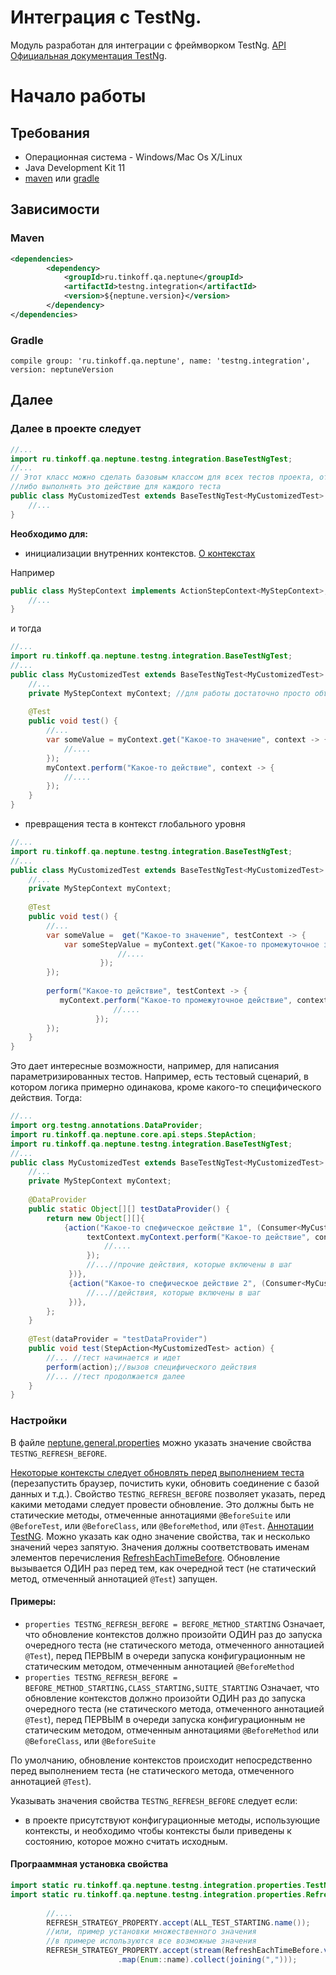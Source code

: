 # Интеграция с TestNg.

Модуль разработан для интеграции с фреймворком TestNg. [API](https://tinkoffcreditsystems.github.io/neptune/testng.integration/) 
[Официальная документация TestNg](https://testng.org/doc/index.html).

# Начало работы

## Требования
 
 - Операционная система - Windows/Mac Os X/Linux
 - Java Development Kit 11
 - [maven](https://maven.apache.org/) или [gradle](https://gradle.org/)
 
## Зависимости

### Maven

```xml
<dependencies>
        <dependency>
            <groupId>ru.tinkoff.qa.neptune</groupId>
            <artifactId>testng.integration</artifactId>
            <version>${neptune.version}</version>
        </dependency>
</dependencies>

``` 

### Gradle

`compile group: 'ru.tinkoff.qa.neptune', name: 'testng.integration', version: neptuneVersion`

## Далее

### Далее в проекте следует 

```java
//...
import ru.tinkoff.qa.neptune.testng.integration.BaseTestNgTest;
//...
// Этот класс можно сделать базовым классом для всех тестов проекта, от которого можно наследоваться
//либо выполнять это действие для каждого теста
public class MyCustomizedTest extends BaseTestNgTest<MyCustomizedTest> {
    //...
}
```

**Необходимо для:** 

- инициализации внутренних контекстов. [О контекстах](/doc/rus/core/Context.md) 

Например

```java
public class MyStepContext implements ActionStepContext<MyStepContext>, GetStepContext<MyStepContext> {
    //...
}
```

и тогда

```java
//...
import ru.tinkoff.qa.neptune.testng.integration.BaseTestNgTest;
//...
public class MyCustomizedTest extends BaseTestNgTest<MyCustomizedTest> {
    //...
    private MyStepContext myContext; //для работы достаточно просто объявить поле
    
    @Test
    public void test() {
        //...
        var someValue = myContext.get("Какое-то значение", context -> {
            //....
        });
        myContext.perform("Какое-то действие", context -> {
            //....
        });
    }
}
```

- превращения теста в контекст глобального уровня

```java
//...
import ru.tinkoff.qa.neptune.testng.integration.BaseTestNgTest;
//...
public class MyCustomizedTest extends BaseTestNgTest<MyCustomizedTest> {
    //...
    private MyStepContext myContext;
    
    @Test
    public void test() {
        //...
        var someValue =  get("Какое-то значение", testContext -> {
            var someStepValue = myContext.get("Какое-то промежуточное значение", context -> {
                        //....
                    });
        });
        
        perform("Какое-то действие", testContext -> {
           myContext.perform("Какое-то промежуточное действие", context -> {
                       //....
                   }); 
        });
    }
}
```

Это дает интересные возможности, например, для написания параметризированных тестов. Например, есть тестовый сценарий, в котором логика примерно одинакова, кроме какого-то специфического действия. Тогда:

```java
//...
import org.testng.annotations.DataProvider;
import ru.tinkoff.qa.neptune.core.api.steps.StepAction;
import ru.tinkoff.qa.neptune.testng.integration.BaseTestNgTest;
//...
public class MyCustomizedTest extends BaseTestNgTest<MyCustomizedTest> {
    //...
    private MyStepContext myContext;
    
    @DataProvider
    public static Object[][] testDataProvider() {
        return new Object[][]{
            {action("Какое-то спефическое действие 1", (Consumer<MyCustomizedTest>) textContext -> {
                 textContext.myContext.perform("Какое-то действие", context -> {
                     //....
                 });
                 //...//прочие действия, которые включены в шаг
             })},
             {action("Какое-то спефическое действие 2", (Consumer<MyCustomizedTest>) textContext -> {
                 //...//действия, которые включены в шаг
             })},                    
        };
    }
    
    @Test(dataProvider = "testDataProvider")
    public void test(StepAction<MyCustomizedTest> action) {
        //... //тест начинается и идет
        perform(action);//вызов специфического действия
        //... //тест продолжается далее
    }
}
```

### Настройки 

В файле [neptune.general.properties](/doc/rus/core/Properties.md) можно указать значение свойства `TESTNG_REFRESH_BEFORE`.

[Некоторые контексты следует обновлять перед выполнением теста](/doc/rus/core/Context.md#Обновление-контекста) (перезапустить браузер, почистить куки, обновить соединение с базой данных и т.д.). 
Свойство `TESTNG_REFRESH_BEFORE` позволяет указать, перед какими методами следует провести обновление. Это должны быть не статические методы, отмеченные аннотациями `@BeforeSuite` или `@BeforeTest`, или `@BeforeClass`, или `@BeforeMethod`, или `@Test`. [Аннотации TestNG](http://testng.org/doc/documentation-main.html#annotations).
Можно указать как одно значение свойства, так и несколько значений через запятую. Значения должны соответствовать именам элементов перечисления [RefreshEachTimeBefore](https://tinkoffcreditsystems.github.io/neptune/testng.integration/ru/tinkoff/qa/neptune/testng/integration/properties/RefreshEachTimeBefore.html). 
Обновление вызывается ОДИН раз перед тем, как очередной тест (не статический метод, отмеченный аннотацией `@Test`) запущен.

#### Примеры: 
- ```properties TESTNG_REFRESH_BEFORE = BEFORE_METHOD_STARTING``` Означает, что обновление контекстов должно произойти ОДИН раз до запуска очередного теста (не статического метода, отмеченного аннотацией `@Test`), перед ПЕРВЫМ в очереди запуска конфигурационным не статическим методом, отмеченным аннотацией `@BeforeMethod`
- ```properties TESTNG_REFRESH_BEFORE = BEFORE_METHOD_STARTING,CLASS_STARTING,SUITE_STARTING``` Означает, что обновление контекстов должно произойти ОДИН раз до запуска очередного теста (не статического метода, отмеченного аннотацией `@Test`), перед ПЕРВЫМ в очереди запуска конфигурационным не статическим методом, отмеченным аннотациями `@BeforeMethod` или `@BeforeClass`, или `@BeforeSuite`

По умолчанию, обновление контекстов происходит непосредственно перед выполнением теста (не статического метода, отмеченного аннотацией `@Test`). 

Указывать значения свойства `TESTNG_REFRESH_BEFORE` следует если:

- в проекте присутствуют конфигурационные методы, использующие контексты, и необходимо чтобы контексты были приведены к состоянию, которое можно считать исходным.

#### Програаммная установка свойства

```java
import static ru.tinkoff.qa.neptune.testng.integration.properties.TestNGRefreshStrategyProperty.REFRESH_STRATEGY_PROPERTY;
import static ru.tinkoff.qa.neptune.testng.integration.properties.RefreshEachTimeBefore.*;
        
        //....
        REFRESH_STRATEGY_PROPERTY.accept(ALL_TEST_STARTING.name());        
        //или, пример установки множественного значения
        //в примере используются все возможные значения
        REFRESH_STRATEGY_PROPERTY.accept(stream(RefreshEachTimeBefore.values())
                        .map(Enum::name).collect(joining(",")));
        
        
``` 





